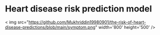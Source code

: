 # Heart disease risk prediction model 

< img src="https://github.com/Mukhriddin19980901/the-risk-of-heart-disease-predictions/blob/main/symptom.png" width='800' height='500' />
